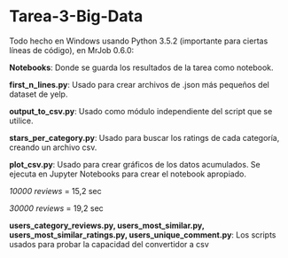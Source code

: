 # Tarea-3-Big-Data
Todo hecho en Windows usando Python 3.5.2 (importante para ciertas líneas de código), en MrJob 0.6.0:

**Notebooks**: Donde se guarda los resultados de la tarea como notebook.

**first_n_lines.py**: Usado para crear archivos de .json más pequeños del dataset de yelp.

**output_to_csv.py**: Usado como módulo independiente del script que se utilice.

**stars_per_category.py**: Usado para buscar los ratings de cada categoría, creando un archivo csv.

**plot_csv.py**: Usado para crear gráficos de los datos acumulados. Se ejecuta en Jupyter Notebooks para crear el notebook apropiado.

*10000 reviews* = 15,2 sec

*30000 reviews* = 19,2 sec

**users_category_reviews.py, users_most_similar.py, users_most_similar_ratings.py, users_unique_comment.py**: Los scripts usados para probar la capacidad del convertidor a csv